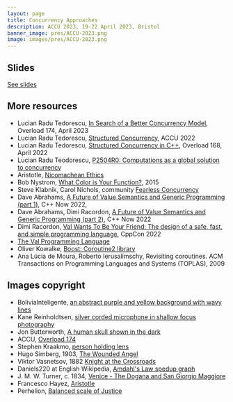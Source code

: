 ```yaml
---
layout: page
title: Concurrency Approaches
description: ACCU 2023, 19-22 April 2023, Bristol
banner_image: pres/ACCU-2023.png
image: images/pres/ACCU-2023.png
---
```


## Slides

[See slides](/content/pres/ACCU2023-Concurrency-approaches-pres.pdf)

## More resources


- Lucian Radu Tedorescu, [In Search of a Better Concurrency Model](https://accu.org/journals/overload/31/174/overload174.pdf#page=12), Overload 174, April 2023
- Lucian Radu Tedorescu, [Structured Concurrency](https://www.youtube.com/watch?v=Xq2IMOPjPs0), ACCU 2022
- Lucian Radu Tedorescu, [Structured Concurrency in C++](https://accu.org/journals/overload/30/168/overload168.pdf#page=11), Overload 168, April 2022
- Lucian Radu Teodorescu, [P2504R0: Computations as a global solution to concurrency](http://wg21.link/P2504)
- Aristotle, [Nicomachean Ethics](https://www.gutenberg.org/files/8438/8438-h/8438-h.htm)
- Bob Nystrom, [What Color is Your Function?](http://journal.stuffwithstuff.com/2015/02/01/what-color-is-your-function/), 2015
- Steve Klabnik, Carol Nichols, community [Fearless Concurrency](https://doc.rust-lang.org/book/ch16-00-concurrency.html)
- Dave Abrahams, [A Future of Value Semantics and Generic Programming (part 1)](https://www.youtube.com/watch?v=4Ri8bly-dJs), C\++ Now 2022, 
- Dave Abrahams, Dimi Racordon, [A Future of Value Semantics and Generic Programming (part 2)](https://www.youtube.com/watch?v=GsxYnEAZoNI&list=WL), C++ Now 2022
- Dimi Racordon, [Val Wants To Be Your Friend: The design of a safe, fast, and simple programming language](https://www.youtube.com/watch?v=ws-Z8xKbP4w), CppCon 2022
- [The Val Programming Language](https://www.val-lang.dev/)
- Oliver Kowalke, [Boost: Coroutine2 library](https://www.boost.org/doc/libs/1_81_0/libs/coroutine2/doc/html/index.html)
- Ana Lúcia de Moura, Roberto Ierusalimschy, Revisiting coroutines. ACM Transactions on Programming Languages and Systems (TOPLAS), 2009

## Images copyright
- BoliviaInteligente, [an abstract purple and yellow background with wavy lines](https://unsplash.com/photos/X7hyQySeFcM)
- Kane Reinholdtsen, [silver corded microphone in shallow focus photography](https://unsplash.com/photos/LETdkk7wHQk)
- Jon Butterworth, [A human skull shown in the dark](https://unsplash.com/photos/pxhKYRe_SSw)
- ACCU, [Overload 174](https://accu.org/journals/overload/31/174/overload174.pdf)
- Stephen Kraakmo, [person holding lens](https://unsplash.com/photos/uAzUg6_tMCo)
- Hugo Simberg, 1903, [The Wounded Angel](https://en.wikipedia.org/wiki/The_Wounded_Angel#/media/File:The_Wounded_Angel_-_Hugo_Simberg.jpg)
- Viktor Vasnetsov, 1882 [Knight at the Crossroads](https://artsandculture.google.com/asset/knight-at-the-crossroads/wAFehP4o2JFtMA?ms=%7B%22x%22%3A0.5%2C%22y%22%3A0.5%2C%22z%22%3A9.998041511439457%2C%22size%22%3A%7B%22width%22%3A1.299374999999999%2C%22height%22%3A1.2972697556298949%7D%7D)
- Daniels220 at English Wikipedia, [Amdahl's Law spedup graph](https://upload.wikimedia.org/wikipedia/commons/thumb/e/ea/AmdahlsLaw.svg/2560px-AmdahlsLaw.svg.png)
- J. M. W. Turner, c. 1834, [Venice - The Dogana and San Giorgio Maggiore](https://en.wikipedia.org/wiki/J._M._W._Turner#/media/File:Venice_-_The_Dogana_and_San_Giorgio_Maggiore_by_Joseph_Mallord_William_Turner,_1834,_oil_on_canvas,_view_2_-_National_Gallery_of_Art,_Washington_-_DSC00005.JPG)
- Francesco Hayez, [Aristotle](https://en.wikipedia.org/wiki/Aristotle#/media/File:Francesco_Hayez_001.jpg)
- Perhelion, [Balanced scale of Justice](https://commons.wikimedia.org/wiki/File:Balanced_scale_of_Justice.svg)

